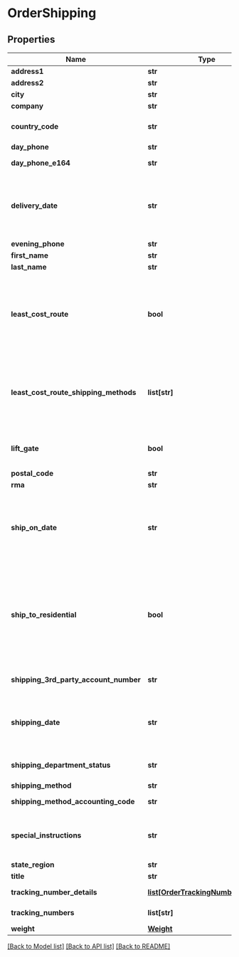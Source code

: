 # OrderShipping

## Properties
Name | Type | Description | Notes
------------ | ------------- | ------------- | -------------
**address1** | **str** | Address line 1 | [optional] 
**address2** | **str** | Address line 2 | [optional] 
**city** | **str** | City | [optional] 
**company** | **str** | Company | [optional] 
**country_code** | **str** | ISO-3166 two letter country code | [optional] 
**day_phone** | **str** | Day time phone | [optional] 
**day_phone_e164** | **str** | Day time phone (E164 format) | [optional] 
**delivery_date** | **str** | Date the customer is requesting delivery on.  Typically used for perishable product delivery. | [optional] 
**evening_phone** | **str** | Evening phone | [optional] 
**first_name** | **str** | First name | [optional] 
**last_name** | **str** | Last name | [optional] 
**least_cost_route** | **bool** | If true, instructs UltraCart to apply the cheapest shipping method to this order.  Used only for channel partner order inserts. | [optional] 
**least_cost_route_shipping_methods** | **list[str]** | List of shipping methods to consider if least_code_route is true. Used only for channel parter order inserts. | [optional] 
**lift_gate** | **bool** | Lift gate requested (LTL shipping methods only) | [optional] 
**postal_code** | **str** | Postal code | [optional] 
**rma** | **str** | RMA number | [optional] 
**ship_on_date** | **str** | Date the customer is requesting that the order ship on.  Typically used for perishable product delivery. | [optional] 
**ship_to_residential** | **bool** | True if the shipping address is residential.  Effects the methods that are available to the customer as well as the price of the shipping method. | [optional] 
**shipping_3rd_party_account_number** | **str** | Shipping 3rd party account number | [optional] 
**shipping_date** | **str** | Date/time the order shipped on.  This date is set once the first shipment is sent to the customer. | [optional] 
**shipping_department_status** | **str** | Shipping department status | [optional] 
**shipping_method** | **str** | Shipping method | [optional] 
**shipping_method_accounting_code** | **str** | Shipping method accounting code | [optional] 
**special_instructions** | **str** | Special instructions from the customer regarding shipping | [optional] 
**state_region** | **str** | State | [optional] 
**title** | **str** | Title | [optional] 
**tracking_number_details** | [**list[OrderTrackingNumberDetails]**](OrderTrackingNumberDetails.md) | Tracking number details | [optional] 
**tracking_numbers** | **list[str]** | Tracking numbers | [optional] 
**weight** | [**Weight**](Weight.md) |  | [optional] 

[[Back to Model list]](../README.md#documentation-for-models) [[Back to API list]](../README.md#documentation-for-api-endpoints) [[Back to README]](../README.md)


